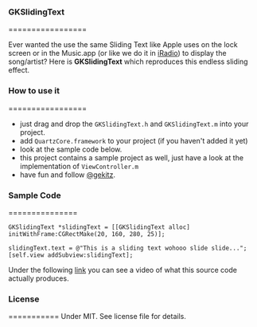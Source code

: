 ### GKSlidingText
=================

Ever wanted the use the same Sliding Text like Apple uses on the lock screen or in the Music.app (or like we do it in [iRadio](http://www.iradio-app.com)) to display the song/artist? Here is __GKSlidingText__ which reproduces this endless sliding effect.

### How to use it
=================

- just drag and drop the `GKSlidingText.h` and `GKSlidingText.m` into your project.
- add `QuartzCore.framework` to your project (if you haven't added it yet)
- look at the sample code below.
- this project contains a sample project as well, just have a look at the implementation of `ViewController.m` 
- have fun and follow [@gekitz](http://www.twitter.com/gekitz).


### Sample Code
===============
	
	GKSlidingText *slidingText = [[GKSlidingText alloc] initWithFrame:CGRectMake(20, 160, 280, 25)];
		
	slidingText.text = @"This is a sliding text wohooo slide slide...";
	[self.view addSubview:slidingText];
     
Under the following [link](https://dl.dropbox.com/u/311618/slidingtext.mov) you can see a video of what this source code actually produces. 

### License
===========
Under MIT. See license file for details.



    